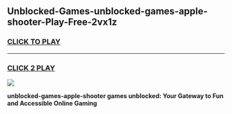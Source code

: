
## Unblocked-Games-unblocked-games-apple-shooter-Play-Free-2vx1z
<h3>
<a href="https://premium76.site?title=unblocked-games-apple-shooter&ref=20A">CLICK TO PLAY</a></h3>
<hr>

<h3>
<a href="https://premium76.site?title=unblocked-games-apple-shooter&ref=20A">CLICK 2 PLAY</a>
  
</h3>

<a href="https://premium76.site?title=unblocked-games-apple-shooter&ref=20A"><img src="https://clearcache.store/games.png"></a>


**unblocked-games-apple-shooter games unblocked: Your Gateway to Fun and Accessible Online Gaming**
